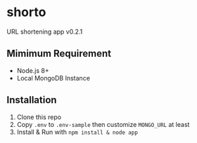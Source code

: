 # shorto
URL shortening app v0.2.1

## Mimimum Requirement
- Node.js 8+
- Local MongoDB Instance

## Installation
1. Clone this repo
2. Copy `.env` to `.env-sample` then customize `MONGO_URL` at least
3. Install & Run with ```npm install & node app```
